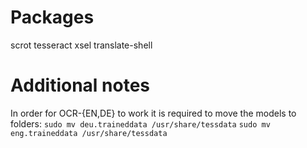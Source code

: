 # Packages
scrot
tesseract
xsel
translate-shell

# Additional notes
In order for OCR-{EN,DE} to work it is required to move the models to folders:
`sudo mv deu.traineddata /usr/share/tessdata`
`sudo mv eng.traineddata /usr/share/tessdata`